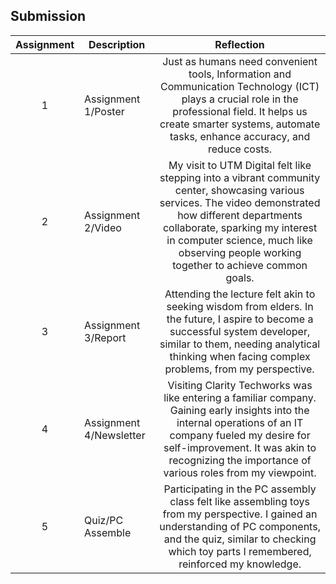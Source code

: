 ## Submission
| Assignment | Description  | Reflection |
| :-----: |  ------ | :-----: | 
| 1 | Assignment 1/Poster |Just as humans need convenient tools, Information and Communication Technology (ICT) plays a crucial role in the professional field. It helps us create smarter systems, automate tasks, enhance accuracy, and reduce costs.|
| 2 | Assignment 2/Video |My visit to UTM Digital felt like stepping into a vibrant community center, showcasing various services. The video demonstrated how different departments collaborate, sparking my interest in computer science, much like observing people working together to achieve common goals.| 
| 3 | Assignment 3/Report | Attending the lecture felt akin to seeking wisdom from elders. In the future, I aspire to become a successful system developer, similar to them, needing analytical thinking when facing complex problems, from my perspective. | 
| 4 | Assignment 4/Newsletter | Visiting Clarity Techworks was like entering a familiar company. Gaining early insights into the internal operations of an IT company fueled my desire for self-improvement. It was akin to recognizing the importance of various roles from my viewpoint. |
| 5 | Quiz/PC Assemble |Participating in the PC assembly class felt like assembling toys from my perspective. I gained an understanding of PC components, and the quiz, similar to checking which toy parts I remembered, reinforced my knowledge. |
